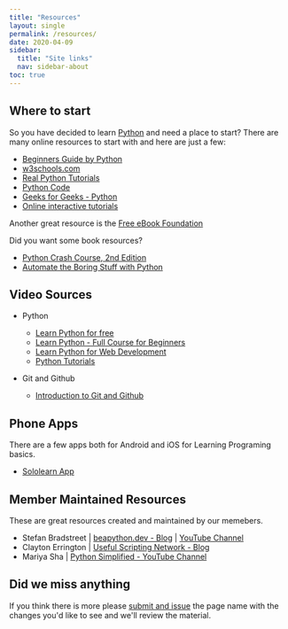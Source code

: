 ```yaml
---
title: "Resources"
layout: single
permalink: /resources/
date: 2020-04-09
sidebar:
  title: "Site links"
  nav: sidebar-about
toc: true
---
```


## Where to start

So you have decided to learn [Python](https://www.python.org/) and need a place to start? There are many online resources to start with and here are just a few:

- [Beginners Guide by Python](https://wiki.python.org/moin/BeginnersGuide)
- [w3schools.com](https://www.w3schools.com/python/)
- [Real Python Tutorials](https://realpython.com/)
- [Python Code](https://www.thepythoncode.com/)
- [Geeks for Geeks - Python](https://www.geeksforgeeks.org/python-programming-language/)
- [Online interactive tutorials](http://www.pythonbytesize.com/exercise-index.html)

Another great resource is the [Free eBook Foundation](https://ebookfoundation.github.io/free-programming-books/free-programming-interactive-tutorials-en.html#python)

Did you want some book resources?

- [Python Crash Course, 2nd Edition](https://nostarch.com/pythoncrashcourse2e/)
- [Automate the Boring Stuff with Python](https://automatetheboringstuff.com/)

## Video Sources

- Python
    - [Learn Python for free](https://scrimba.com/g/gpython)
    - [Learn Python - Full Course for Beginners](https://www.youtube.com/watch?v=rfscVS0vtbw)
    - [Learn Python for Web Development](https://www.youtube.com/watch?v=_uQrJ0TkZlc)
    - [Python Tutorials](https://bit.ly/2rzWKmZ)

- Git and Github
    - [Introduction to Git and Github](https://youtu.be/NPRUsCcZwJ4)

## Phone Apps

There are a few apps both for Android and iOS for Learning Programing basics. 

-  [Sololearn App](https://www.sololearn.com/)

## Member Maintained Resources

These are great resources created and maintained by our memebers. 
- Stefan Bradstreet | [beapython.dev - Blog](https://beapython.dev) | [YouTube Channel](https://www.youtube.com/channel/UCkKBhevnpbV4s_dPJsP2RcQ/featured)
- Clayton Errington | [Useful Scripting Network - Blog](http://usefulscripting.network)
- Mariya Sha | [Python Simplified - YouTube Channel](https://www.youtube.com/c/PythonSimplified)

## Did we miss anything

If you think there is more please [submit and issue](https://github.com/PythonClan/pythonclan.github.io/issues/new) the page name with the changes you'd like to see and we'll review the material.
